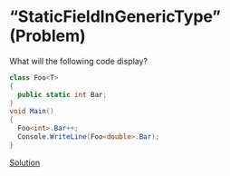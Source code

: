 # “StaticFieldInGenericType” (Problem)

What will the following code display?

```cs
class Foo<T>
{
  public static int Bar;
}
void Main()
{
  Foo<int>.Bar++;
  Console.WriteLine(Foo<double>.Bar);
}
```

[Solution](./StaticFieldInGenericType-S.md)